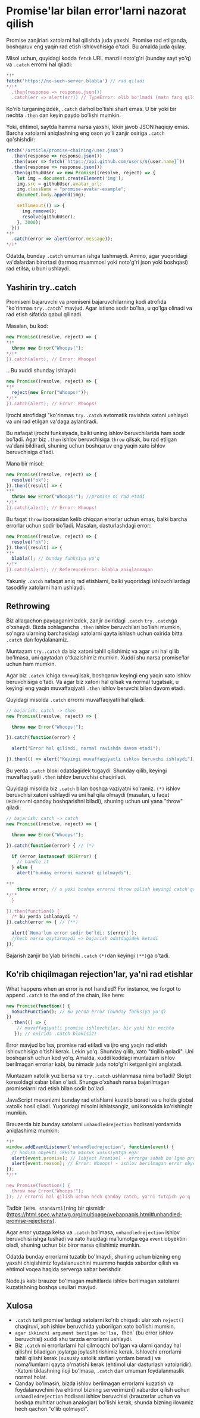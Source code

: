 
# Promise'lar bilan error'larni nazorat qilish

Promise zanjirlari xatolarni hal qilishda juda yaxshi. Promise rad etilganda, boshqaruv eng yaqin rad etish ishlovchisiga o'tadi. Bu amalda juda qulay.

Misol uchun, quyidagi kodda `fetch` URL manzili noto'g'ri (bunday sayt yo'q) va `.catch` errorni hal qiladi:

```js run
*!*
fetch('https://no-such-server.blabla') // rad qiladi
*/!*
  .then(response => response.json())
  .catch(err => alert(err)) // TypeError: olib bo'lmadi (matn farq qilishi mumkin)
```

Ko'rib turganingizdek, `.catch` darhol bo'lishi shart emas. U bir yoki bir nechta `.then` dan keyin paydo boʻlishi mumkin.

Yoki, ehtimol, saytda hamma narsa yaxshi, lekin javob JSON haqiqiy emas. Barcha xatolarni aniqlashning eng oson yo'li zanjir oxiriga `.catch` qo'shishdir:

```js run
fetch('/article/promise-chaining/user.json')
  .then(response => response.json())
  .then(user => fetch(`https://api.github.com/users/${user.name}`))
  .then(response => response.json())
  .then(githubUser => new Promise((resolve, reject) => {
    let img = document.createElement('img');
    img.src = githubUser.avatar_url;
    img.className = "promise-avatar-example";
    document.body.append(img);

    setTimeout(() => {
      img.remove();
      resolve(githubUser);
    }, 3000);
  }))
*!*
  .catch(error => alert(error.message));
*/!*
```

Odatda, bunday `.catch` umuman ishga tushmaydi. Ammo, agar yuqoridagi va'dalardan birortasi (tarmoq muammosi yoki noto'g'ri json yoki boshqasi) rad etilsa, u buni ushlaydi.

## Yashirin try..catch

Promiseni bajaruvchi va promiseni bajaruvchilarning kodi atrofida "ko'rinmas `try..catch`" mavjud. Agar istisno sodir bo'lsa, u qo'lga olinadi va rad etish sifatida qabul qilinadi.

Masalan, bu kod:
```js run
new Promise((resolve, reject) => {
*!*
  throw new Error("Whoops!");
*/!*
}).catch(alert); // Error: Whoops!
```

...Bu xuddi shunday ishlaydi:

```js run
new Promise((resolve, reject) => {
*!*
  reject(new Error("Whoops!"));
*/!*
}).catch(alert); // Error: Whoops!
```

Ijrochi atrofidagi "ko'rinmas `try..catch` avtomatik ravishda xatoni ushlaydi va uni rad etilgan va'daga aylantiradi.

Bu nafaqat ijrochi funksiyada, balki uning ishlov beruvchilarida ham sodir bo'ladi. Agar biz `.then` ishlov beruvchisiga `throw` qilsak, bu rad etilgan va'dani bildiradi, shuning uchun boshqaruv eng yaqin xato ishlov beruvchisiga oʻtadi.

Mana bir misol:

```js run
new Promise((resolve, reject) => {
  resolve("ok");
}).then((result) => {
*!*
  throw new Error("Whoops!"); //promise ni rad etadi
*/!*
}).catch(alert); // Error: Whoops!
```

Bu faqat `throw` iborasidan kelib chiqqan errorlar uchun emas, balki barcha errorlar uchun sodir bo'ladi. Masalan, dasturlashdagi error:

```js run
new Promise((resolve, reject) => {
  resolve("ok");
}).then((result) => {
*!*
  blabla(); // bunday funksiya yo'q
*/!*
}).catch(alert); // ReferenceError: blabla aniqlanmagan
```

Yakuniy `.catch` nafaqat aniq rad etishlarni, balki yuqoridagi ishlovchilardagi tasodifiy xatolarni ham ushlaydi.

## Rethrowing

Biz allaqachon payqaganimizdek, zanjir oxiridagi `.catch` `try..catch`ga o'xshaydi. Bizda xohlagancha `.then` ishlov beruvchilari bo'lishi mumkin, so'ngra ularning barchasidagi xatolarni qayta ishlash uchun oxirida bitta `.catch` dan foydalanamiz.

Muntazam `try..catch` da biz xatoni tahlil qilishimiz va agar uni hal qilib bo'lmasa, uni qaytadan o'tkazishimiz mumkin. Xuddi shu narsa promise'lar uchun ham mumkin.

Agar biz `.catch` ichiga `throw`qilsak, boshqaruv keyingi eng yaqin xato ishlov beruvchisiga o'tadi. Va agar biz xatoni hal qilsak va normal tugatsak, u keyingi eng yaqin muvaffaqiyatli `.then` ishlov beruvchi bilan davom etadi.

Quyidagi misolda `.catch` errorni muvaffaqiyatli hal qiladi:

```js run
// bajarish: catch -> then
new Promise((resolve, reject) => {

  throw new Error("Whoops!");

}).catch(function(error) {

  alert("Error hal qilindi, normal ravishda davom etadi");

}).then(() => alert("Keyingi muvaffaqiyatli ishlov beruvchi ishlaydi"));
```

Bu yerda `.catch` bloki odatdagidek tugaydi. Shunday qilib, keyingi muvaffaqiyatli `.then` ishlov beruvchisi chaqiriladi.

Quyidagi misolda biz `.catch` bilan boshqa vaziyatni ko'ramiz. `(*)` ishlov beruvchisi xatoni ushlaydi va uni hal qila olmaydi (masalan, u faqat `URIError`ni qanday boshqarishni biladi), shuning uchun uni yana "throw" qiladi:

```js run
// bajarish: catch -> catch
new Promise((resolve, reject) => {

  throw new Error("Whoops!");

}).catch(function(error) { // (*)

  if (error instanceof URIError) {
    // handle it
  } else {
    alert("bunday errorni nazorat qilolmaydi");

*!*
    throw error; // u yoki boshqa errorni throw qilish keyingi catch'ga o'tadi
*/!*
  }

}).then(function() {
  /* bu yerda ishlamaydi */
}).catch(error => { // (**)

  alert(`Noma'lum error sodir bo'ldi: ${error}`);
  //hech narsa qaytarmaydi => bajarish odatdagidek ketadi
});
```

Bajarish zanjir bo'ylab birinchi `.catch` `(*)`dan keyingi `(**)`ga o'tadi.

## Ko'rib chiqilmagan rejection'lar, ya'ni rad etishlar
What happens when an error is not handled? For instance, we forgot to append `.catch` to the end of the chain, like here:

```js untrusted run refresh
new Promise(function() {
  noSuchFunction(); // Bu yerda error (bunday funksiya yo'q)
})
  .then(() => {
    // muvaffaqiyatli promise ishlovchilar, bir yoki bir nechta
   }); // oxirida .catch blokisiz!
```

Error mavjud bo'lsa, promise rad etiladi va ijro eng yaqin rad etish ishlovchisiga o'tishi kerak. Lekin yo'q. Shunday qilib, xato "tiqilib qoladi". Uni boshqarish uchun kod yo'q.
Amalda, xuddi koddagi muntazam ishlov berilmagan errorlar kabi, bu nimadir juda noto'g'ri ketganligini anglatadi.

Muntazam xatolik yuz bersa va `try..catch` ushlanmasa nima bo'ladi? Skript konsoldagi xabar bilan o'ladi. Shunga o'xshash narsa bajarilmagan promiselarni rad etish bilan sodir bo'ladi.

JavaScript mexanizmi bunday rad etishlarni kuzatib boradi va u holda global xatolik hosil qiladi. Yuqoridagi misolni ishlatsangiz, uni konsolda ko'rishingiz mumkin.

Brauzerda biz bunday xatolarni `unhandledrejection` hodisasi yordamida aniqlashimiz mumkin:

```js run
*!*
window.addEventListener('unhandledrejection', function(event) {
  // hodisa obyekti ikkita maxsus xususiyatga ega:
  alert(event.promise); // [object Promise] - errorga sabab bo'lgan promise
  alert(event.reason); // Error: Whoops! - ishlov berilmagan error obyekti
});
*/!*

new Promise(function() {
  throw new Error("Whoops!");
}); // errorni hal qilish uchun hech qanday catch, ya'ni tutqich yo'q
```
Tadbir `[HTML standarti]`ning bir qismidir (https://html.spec.whatwg.org/multipage/webappapis.html#unhandled-promise-rejections).

Agar error yuzaga kelsa va `.catch` bo‘lmasa, `unhandledrejection` ishlov beruvchisi ishga tushadi va xato haqidagi ma’lumotga ega `event` obyektini oladi, shuning uchun biz biror narsa qilishimiz mumkin.

Odatda bunday errorlarni tuzatib bo'lmaydi, shuning uchun bizning eng yaxshi chiqishimiz foydalanuvchini muammo haqida xabardor qilish va ehtimol voqea haqida serverga xabar berishdir.

Node.js kabi brauzer bo'lmagan muhitlarda ishlov berilmagan xatolarni kuzatishning boshqa usullari mavjud.

## Xulosa

- `.catch` turli promise'lardagi xatolarni ko'rib chiqadi: ular xoh `reject()` chaqiruvi, xoh ishlov beruvchida yuborilgan xato bo'lishi mumkin.
-  `agar ikkinchi argument berilgan bo'lsa, `then` (bu error ishlov beruvchisi) xuddi shu tarzda errorlarni ushlaydi.
- Biz `.catch` ni errorlarlarni hal qilmoqchi bo'lgan va ularni qanday hal qilishni biladigan joylarga joylashtirishimiz kerak. Ishlovchi errorlarni tahlil qilishi kerak (xususiy xatolik sinflari yordam beradi) va noma'lumlarni qayta o'rnatishi kerak (ehtimol ular dasturlash xatolaridir).
-Xatoni tiklashning iloji bo'lmasa, `.catch` dan umuman foydalanmaslik normal holat.
- Qanday bo'lmasin, bizda ishlov berilmagan errorlarni kuzatish va foydalanuvchini (va ehtimol bizning serverimizni) xabardor qilish uchun `unhandledrejection` hodisasi ishlov beruvchisi (brauzerlar uchun va boshqa muhitlar uchun analoglar) bo'lishi kerak, shunda bizning ilovamiz hech qachon "o'lib qolmaydi".
